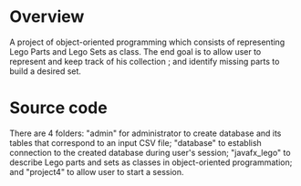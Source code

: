 # Overview
A project of object-oriented programming which consists of representing Lego Parts and Lego Sets as class. The end goal is to allow user to represent and keep track of his collection ; and identify missing parts to build a desired set.

# Source code
There are 4 folders: "admin" for administrator to create database and its tables that correspond to an input CSV file; "database" to establish connection to the created database during user's session; "javafx_lego" to describe Lego parts and sets as classes in object-oriented programmation; and "project4" to allow user to start a session.
